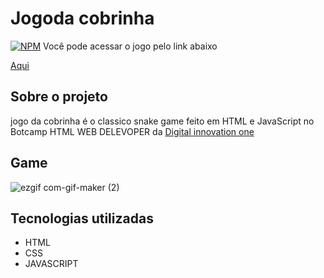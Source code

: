 # Jogoda cobrinha
[![NPM](https://img.shields.io/npm/l/react)](https://github.com/Daniel-lins/Jogodacobrinha-DIO/blob/main/LICENSE) 
Você pode acessar o jogo pelo link abaixo 

<a href="https://jogodacobrinha-dio.vercel.app"> Aqui<a/>
## Sobre o projeto
jogo da cobrinha é o classico snake game feito em HTML e JavaScript no Botcamp HTML WEB DELEVOPER da <a href="https://digitalinnovation.one">Digital innovation one </a> 

## Game 

![ezgif com-gif-maker (2)](https://user-images.githubusercontent.com/71731815/122137243-92112200-ce1a-11eb-95f9-10a93f97da85.gif)

## Tecnologias utilizadas 

- HTML
- CSS
- JAVASCRIPT
